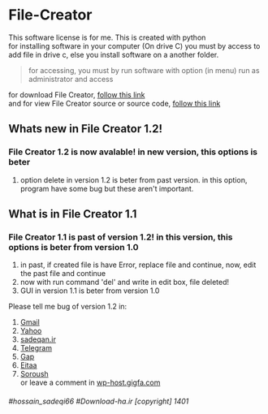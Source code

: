 # File-Creator
This software license is for me. This is created with python  
for installing software in your computer (On drive C) you must by access to add file in drive c, else you install software on a another folder.
> for accessing, you must by run software with option (in menu) run as administrator and access  

for download File Creator, [follow this link](https://github.com/n66583/File-Creator)  
and for view File Creator source or source code, [follow this link](https://github.com/n66583/File-Creator/releases/tag/source)

## Whats new in File Creator 1.2!
### File Creator 1.2 is now avalable! in new version, this options is beter
1. option delete in version 1.2 is beter from past version. in this option, program have some bug but these aren't important.

## What is in File Creator 1.1
### File Creator 1.1 is past of version 1.2! in this version, this options is beter from version 1.0
1. in past, if created file is have Error, replace file and continue, now, edit the past file and continue
2. now with run command 'del' and write in edit box, file deleted!
3. GUI in version 1.1 is beter from version 1.0

Please tell me bug of version 1.2 in:
  1. [Gmail](mailto:nikparvar1387@gmail.com)
  2. [Yahoo](mailto:hsadeqi66@gmail.com)
  3. [sadeqan.ir](mailto:info@sadeqan.ir)
  4. [Telegram](https://t.me/hossain_sadeqi66)
  5. [Gap](https://gap.im/hossain_sadeqi66)
  6. [Eitaa](https://eitaa.com/hossain_sadeqi66)
  7. [Soroush](https://splus.ir/hossain_sadeqi66)  
  or leave a comment in [wp-host.gigfa.com](http://wp-host.gigfa.com)
  
###### #hossain_sadeqi66 #Download-ha.ir [copyright] 1401
